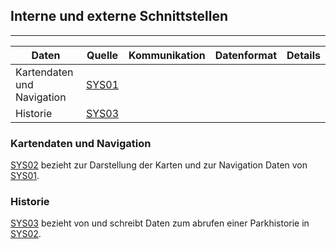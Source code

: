 ## Interne und externe Schnittstellen

***

| Daten | Quelle | Kommunikation | Datenformat | Details |
|-      |-       |-              |-            |-        |
| Kartendaten und Navigation | [SYS01](https://github.com/isd-nunkesser/sd-2019-froyo/wiki/Kontext) | | | |
| Historie | [SYS03](https://github.com/isd-nunkesser/sd-2019-froyo/wiki/Kontext) | | | |

### Kartendaten und Navigation

[SYS02](https://github.com/isd-nunkesser/sd-2019-froyo/wiki/Kontext) bezieht zur Darstellung der Karten und zur Navigation Daten von [SYS01](https://github.com/isd-nunkesser/sd-2019-froyo/wiki/Kontext).

### Historie

[SYS03](https://github.com/isd-nunkesser/sd-2019-froyo/wiki/Kontext) bezieht von und schreibt Daten zum abrufen einer Parkhistorie in [SYS02](https://github.com/isd-nunkesser/sd-2019-froyo/wiki/Kontext).